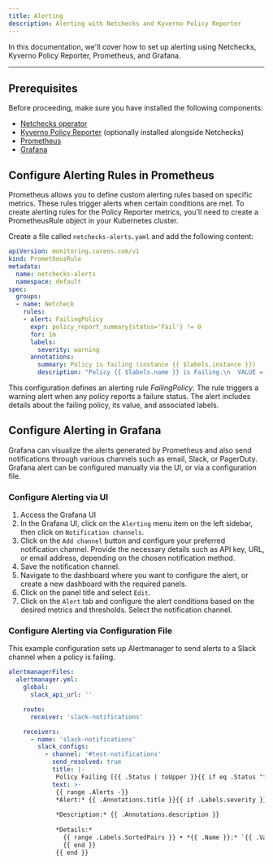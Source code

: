 ```yaml
---
title: Alerting
description: Alerting with Netchecks and Kyverno Policy Reporter
---
```



In this documentation, we'll cover how to set up alerting using Netchecks, Kyverno Policy Reporter, Prometheus, and Grafana.

---

## Prerequisites

Before proceeding, make sure you have installed the following components:

* [Netchecks operator](installation)
* [Kyverno Policy Reporter](https://kyverno.github.io/policy-reporter/) (optionally installed alongside Netchecks)
* [Prometheus](https://prometheus.io/)
* [Grafana](https://grafana.com/)


## Configure Alerting Rules in Prometheus

Prometheus allows you to define custom alerting rules based on specific metrics. These rules trigger alerts when certain conditions are met. To create alerting rules for the Policy Reporter metrics, you'll need to create a PrometheusRule object in your Kubernetes cluster.

Create a file called `netchecks-alerts.yaml` and add the following content:

```yaml
apiVersion: monitoring.coreos.com/v1
kind: PrometheusRule
metadata:
  name: netchecks-alerts
  namespace: default
spec:
  groups:
  - name: Netcheck
    rules:
    - alert: FailingPolicy
      expr: policy_report_summary{status='Fail'} != 0
      for: 1m
      labels:
        severity: warning
      annotations:
        summary: Policy is failing (instance {{ $labels.instance }})
        description: "Policy {{ $labels.name }} is Failing.\n  VALUE = {{ $value }}\n  LABELS = {{ $labels }}"
```

This configuration defines an alerting rule *FailingPolicy*. The rule triggers a warning alert when any 
policy reports a failure status. The alert includes details about the failing policy, its value, and associated labels.

## Configure Alerting in Grafana

Grafana can visualize the alerts generated by Prometheus and also send notifications through various channels such as email, Slack, or PagerDuty. Grafana alert can be configured manually via the UI, or via a configuration file.

### Configure Alerting via UI

1. Access the Grafana UI
1. In the Grafana UI, click on the `Alerting` menu item on the left sidebar, then click on `Notification channels`.
1. Click on the `Add channel` button and configure your preferred notification channel. Provide the necessary details such as API key, URL, or email address, depending on the chosen notification method.
1. Save the notification channel.
1. Navigate to the dashboard where you want to configure the alert, or create a new dashboard with the required panels.
1. Click on the panel title and select `Edit`.
1. Click on the `Alert` tab and configure the alert conditions based on the desired metrics and thresholds. Select the notification channel.

### Configure Alerting via Configuration File

This example configuration sets up Alertmanager to send alerts to a Slack channel when a policy is failing.

```yaml
alertmanagerFiles:
  alertmanager.yml:
    global:
      slack_api_url: ''

    route:
      receiver: 'slack-notifications'

    receivers:
      - name: 'slack-notifications'
        slack_configs:
          - channel: '#test-notifications'
            send_resolved: true
            title: |-
             Policy Failing [{{ .Status | toUpper }}{{ if eq .Status "firing" }}:{{ .Alerts.Firing | len }}{{ end }}] {{ .CommonLabels.alertname }} for {{ .CommonLabels.namespace }}
            text: >-
             {{ range .Alerts -}}
             *Alert:* {{ .Annotations.title }}{{ if .Labels.severity }} - `{{ .Labels.severity }}`{{ end }}
        
             *Description:* {{ .Annotations.description }}
        
             *Details:*
               {{ range .Labels.SortedPairs }} • *{{ .Name }}:* `{{ .Value }}`
               {{ end }}
             {{ end }}
```
